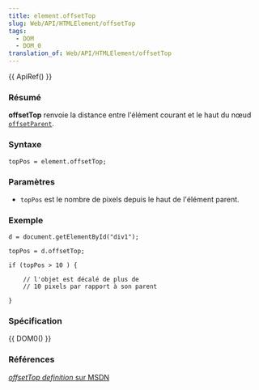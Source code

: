```yaml
---
title: element.offsetTop
slug: Web/API/HTMLElement/offsetTop
tags:
  - DOM
  - DOM_0
translation_of: Web/API/HTMLElement/offsetTop
---
```

{{ ApiRef() }}

### Résumé

**offsetTop** renvoie la distance entre l'élément courant et le haut du nœud [`offsetParent`](/fr/docs/DOM/element.offsetParent).

### Syntaxe

    topPos = element.offsetTop;

### Paramètres

- `topPos` est le nombre de pixels depuis le haut de l'élément parent.

### Exemple

    d = document.getElementById("div1");

    topPos = d.offsetTop;

    if (topPos > 10 ) {

        // l'objet est décalé de plus de
        // 10 pixels par rapport à son parent

    }

### Spécification

{{ DOM0() }}

### Références

[_offsetTop definition_ sur MSDN](http://msdn2.microsoft.com/en-us/library/ms534303.aspx)
